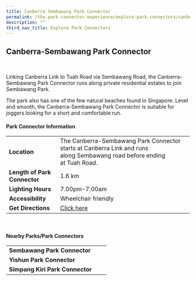 ```yaml
---
title: Canberra Sembawang Park Connector
permalink: /the-park-connector-experience/explore-park-connectors/canberra-sembawang/
description: ""
third_nav_title: Explore Park Connectors
---
```

## Canberra-Sembawang Park Connector

<br>

Linking Canberra Link to Tuah Road via Sembawang Road, the Canberra-Sembawang Park Connector runs along private residential estates to join Sembawang Park.

The park also has one of the few natural beaches found in Singapore. Level and smooth, the Canberra-Sembawang Park Connector is suitable for joggers looking for a short and comfortable run.

#### Park Connector Information

|  |  |  |
| -------- | -------- | -------- |
| **Location** | The Canberra-Sembawang Park Connector starts at&nbsp;Canberra Link&nbsp;and runs along&nbsp;Sembawang road&nbsp;before ending at&nbsp;Tuah Road. |  |
| **Length of Park Connector** | 1.6 km|  |
| **Lighting Hours** | 7.00pm-7.00am | |
| **Accessibility** | Wheelchair friendly | |
| **Get Directions** | [Click here](https://www.onemap.gov.sg/?lat=1.4532673&amp;lng=103.8314145) | |

<br>

#### Nearby Parks/Park Connectors

|   |  |  |
| -------- | -------- | -------- |
| **Sembawang Park Connector** | | |
| **Yishun Park Connector** | | |
| **Simpang Kiri Park Connector** | | |